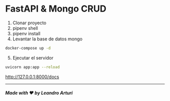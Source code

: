 # FastAPI & Mongo CRUD

1. Clonar proyecto
2. pipenv shell
3. pipenv install
4. Levantar la base de datos mongo

```bash
docker-compose up -d
```

5. Ejecutar el servidor

```bash
uvicorn app:app --reload
```

 <http://127.0.0.1:8000/docs>

 ---

##### Made with ❤️ by Leandro Arturi
